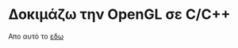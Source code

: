 # Δοκιμάζω την OpenGL σε C/C++

Απο αυτό το [εδω](http://www.lighthouse3d.com/tutorials/glut-tutorial/)

